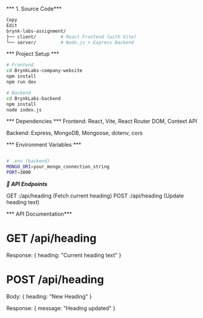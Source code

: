 *** 1. Source Code***

```bash
Copy
Edit
brynk-labs-assignment/
├── client/         # React Frontend (with Vite)
└── server/         # Node.js + Express Backend
```


*** Project Setup ***
```bash
# Frontend
cd BrynkLabs-company-website
npm install
npm run dev

# Backend
cd BrynkLabs-backend
npm install
node index.js

```

*** Dependencies ***
Frontend: React, Vite, React Router DOM, Context API

Backend: Express, MongoDB, Mongoose, dotenv, cors

*** Environment Variables ***
```bash

# .env (backend)
MONGO_URI=your_mongo_connection_string
PORT=3000
```

***🔹 API Endpoints***

GET	     :/api/heading	 (Fetch current heading)
POST	 :/api/heading	 (Update heading text)


 *** API Documentation***


# GET /api/heading

Response: { heading: "Current heading text" }

# POST /api/heading

Body: { heading: "New Heading" }

Response: { message: "Heading updated" }